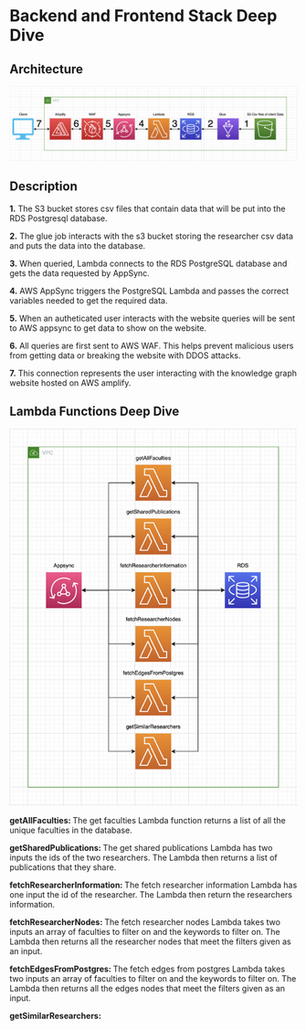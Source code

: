 # Backend and Frontend Stack Deep Dive

## Architecture

![Alt text](./images/KnowledgeGraphArchitecture.png?raw=true "Architecture")

## Description

<strong>1.</strong> The S3 bucket stores csv files that contain data that will be put into the RDS Postgresql database.

<strong>2.</strong> The glue job interacts with the s3 bucket storing the researcher csv data and puts the data into the database.

<strong>3.</strong> When queried, Lambda connects to the RDS PostgreSQL database and gets the data requested by AppSync.

<strong>4.</strong> AWS AppSync triggers the PostgreSQL Lambda and passes the correct variables needed to get the required data.

<strong>5.</strong> When an autheticated user interacts with the website queries will be sent to AWS appsync to get data to show on the website.

<strong>6.</strong> All queries are first sent to AWS WAF. This helps prevent malicious users from getting data or breaking the website with DDOS attacks.

<strong>7.</strong> This connection represents the user interacting with the knowledge graph website hosted on AWS amplify.

## Lambda Functions Deep Dive

![Alt text](./images/KowledgeGraphLambdaDeepDive.png?raw=true "Lambda Architecture")

<strong>getAllFaculties: </strong> The get faculties Lambda function returns a list of all the unique faculties in the database.

<strong>getSharedPublications: </strong> The get shared publications Lambda has two inputs the ids of the two researchers. The Lambda then returns a list of publications that they share.

<strong>fetchResearcherInformation: </strong> The fetch researcher information Lambda has one input the id of the researcher. The Lambda then return the researchers information.

<strong>fetchResearcherNodes: </strong> The fetch researcher nodes Lambda takes two inputs an array of faculties to filter on and the keywords to filter on. The Lambda then returns all the researcher nodes that meet the filters given as an input.

<strong>fetchEdgesFromPostgres: </strong> The fetch edges from postgres Lambda takes two inputs an array of faculties to filter on and the keywords to filter on. The Lambda then returns all the edges nodes that meet the filters given as an input.

<strong>getSimilarResearchers: </strong>

